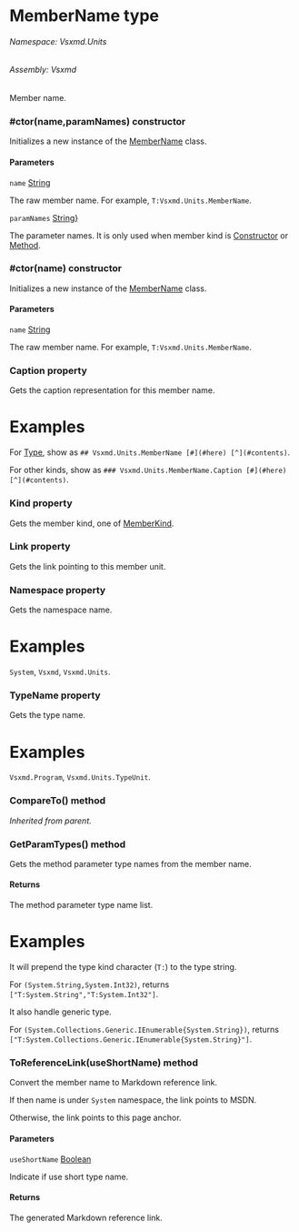 <a name='T-Vsxmd-Units-MemberName'></a>
# MemberName type

###### Namespace:  Vsxmd.Units

###### Assembly:  Vsxmd

Member name.

<a name='M-Vsxmd-Units-MemberName-#ctor-System-String,System-Collections-Generic-IEnumerable{System-String}-'></a>
### #ctor(name,paramNames) constructor

Initializes a new instance of the [MemberName](/Vsxmd.Units/MemberName.md/#T-Vsxmd-Units-MemberName) class.

#### Parameters

`name`  [String](https://docs.microsoft.com/dotnet/api/System.String)  

The raw member name. For example, `T:Vsxmd.Units.MemberName`.

`paramNames`  [String}](https://docs.microsoft.com/dotnet/api/System.Collections.Generic.IEnumerable)  

The parameter names. It is only used when member kind is [Constructor](/Vsxmd.Units/MemberKind.md/#F-Vsxmd-Units-MemberKind-Constructor) or [Method](/Vsxmd.Units/MemberKind.md/#F-Vsxmd-Units-MemberKind-Method).

<a name='M-Vsxmd-Units-MemberName-#ctor-System-String-'></a>
### #ctor(name) constructor

Initializes a new instance of the [MemberName](/Vsxmd.Units/MemberName.md/#T-Vsxmd-Units-MemberName) class.

#### Parameters

`name`  [String](https://docs.microsoft.com/dotnet/api/System.String)  

The raw member name. For example, `T:Vsxmd.Units.MemberName`.

<a name='P-Vsxmd-Units-MemberName-Caption'></a>
### Caption property

Gets the caption representation for this member name.

# Examples

For [Type](/Vsxmd.Units/MemberKind.md/#F-Vsxmd-Units-MemberKind-Type), show as `## Vsxmd.Units.MemberName [#](#here) [^](#contents)`.

For other kinds, show as `### Vsxmd.Units.MemberName.Caption [#](#here) [^](#contents)`.

<a name='P-Vsxmd-Units-MemberName-Kind'></a>
### Kind property

Gets the member kind, one of [MemberKind](/Vsxmd.Units/MemberKind.md/#T-Vsxmd-Units-MemberKind).

<a name='P-Vsxmd-Units-MemberName-Link'></a>
### Link property

Gets the link pointing to this member unit.

<a name='P-Vsxmd-Units-MemberName-Namespace'></a>
### Namespace property

Gets the namespace name.

# Examples

`System`, `Vsxmd`, `Vsxmd.Units`.

<a name='P-Vsxmd-Units-MemberName-TypeName'></a>
### TypeName property

Gets the type name.

# Examples

`Vsxmd.Program`, `Vsxmd.Units.TypeUnit`.

<a name='M-Vsxmd-Units-MemberName-CompareTo-Vsxmd-Units-MemberName-'></a>
### CompareTo() method

*Inherited from parent.*

<a name='M-Vsxmd-Units-MemberName-GetParamTypes'></a>
### GetParamTypes() method

Gets the method parameter type names from the member name.

#### Returns





The method parameter type name list.

# Examples

It will prepend the type kind character (`T:`) to the type string.

For `(System.String,System.Int32)`, returns `["T:System.String","T:System.Int32"]`.

It also handle generic type.

For `(System.Collections.Generic.IEnumerable{System.String})`, returns `["T:System.Collections.Generic.IEnumerable{System.String}"]`.

<a name='M-Vsxmd-Units-MemberName-ToReferenceLink-System-Boolean-'></a>
### ToReferenceLink(useShortName) method

Convert the member name to Markdown reference link.

If then name is under `System` namespace, the link points to MSDN.

Otherwise, the link points to this page anchor.

#### Parameters

`useShortName`  [Boolean](https://docs.microsoft.com/dotnet/api/System.Boolean)  

Indicate if use short type name.

#### Returns





The generated Markdown reference link.
